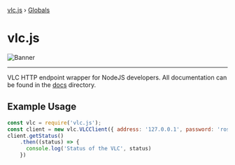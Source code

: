 [vlc.js](README.md) › [Globals](globals.md)

# vlc.js

![Banner](./GitHub%20Banner2.png)

---
VLC HTTP endpoint wrapper for NodeJS developers. All documentation can be found in the [docs](./docs/index.html) directory.

## Example Usage
```javascript
const vlc = require('vlc.js');
const client = new vlc.VLCClient({ address: '127.0.0.1', password: 'rosebud', port: 8080});
client.getStatus()
    .then((status) => {
      console.log('Status of the VLC', status)
    })
```
